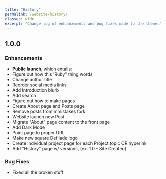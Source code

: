 ```yaml
---
title: "History"
permalink: /website-history/
classes: wide
excerpt: "Change log of enhancements and bug fixes made to the theme."
---
```


## 1.0.0

### Enhancements

- <b>Public launch</b>, which entails:
- Figure out how this 'Ruby" thing words
- Change author title
- Reorder social media links
- Add Introduction blurb
- Add search
- Figure out how to make pages
- Create About page and Posts page
- Remove posts from mmistakes fork
- Website launch new Post
- Migrate "About" page content to the front page
- Add Dark Mode
- Point page to proper URL
- Make new square Defilade logo
- Create individual project page for each Project topic OR hyperink
- Add "History" page w/ versions, (ex. 1.0 - Site Created)


### Bug Fixes

- Fixed all the broken stuff


